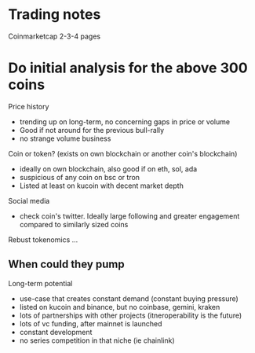 # Trading notes
Coinmarketcap 2-3-4 pages

# Do initial analysis for the above 300 coins
Price history
- trending up on long-term, no concerning gaps in price or volume
- Good if not around for the previous bull-rally
- no strange volume business

Coin or token? (exists on own blockchain or another coin's blockchain)
- ideally on own blockchain, also good if on eth, sol, ada
- suspicious of any coin on bsc or tron
- Listed at least on kucoin with decent market depth

Social media
- check coin's twitter. Ideally large following and greater engagement compared to similarly sized coins

Rebust tokenomics
...

## When could they pump

Long-term potential
- use-case that creates constant demand (constant buying pressure)
- listed on kucoin and binance, but no coinbase, gemini, kraken
- lots of partnerships with other projects (itneroperability is the future)
- lots of vc funding, after mainnet is launched
- constant development
- no series competition in that niche (ie chainlink)

